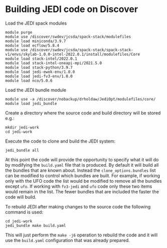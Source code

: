 # Building JEDI code on Discover

Load the JEDI spack modules

```
module purge
module use /discover/swdev/jcsda/spack-stack/modulefiles
module load miniconda/3.9.7
module load ecflow/5.8.4
module use /discover/swdev/jcsda/spack-stack/spack-stack-v1/envs/skylab-1.0.0-intel-2022.0.1/install/modulefiles/Core
module load stack-intel/2022.0.1
module load stack-intel-oneapi-mpi/2021.5.0
module load stack-python/3.9.7
module load jedi-ewok-env/1.0.0
module load jedi-fv3-env/1.0.0
module load nco/5.0.6
```

Load the JEDI bundle module

```
module use -a /discover/nobackup/drholdaw/JediOpt/modulefiles/core/
module load jedi_bundle
```

Create a directory where the source code and build directory will be stored e.g.:

```
mkdir jedi-work
cd jedi-work
```

Execute the code to clone and build the JEDI system:

```
jedi_bundle all
```

At this point the code will provide the opportunity to specify what it will do by modifying the `build.yaml` file that is produced. By default it will build all the bundles that are known about. Instead the `clone_options.bundles` list can be modified to control which bundles are built. For example, if working only with the UFO code the list would be modified to remove all the bundles except `ufo`. If working with `fv3-jedi` and `ufo` code only these two items would remain in the list. The fewer bundles that are included the faster the code will build.

To rebuild JEDI after making changes to the source code the following command is used:

```
cd jedi-work
jedi_bundle make build.yaml
```

This will just perform the `make -j6` operation to rebuild the code and it will use the `build.yaml` configuration that was already prepared.
